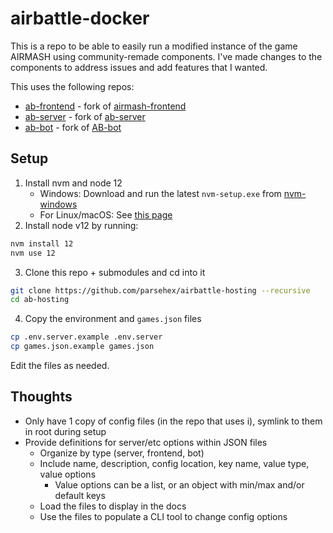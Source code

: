 # airbattle-docker

This is a repo to be able to easily run a modified instance of the game AIRMASH using community-remade components. I've made changes to the components to address issues and add features that I wanted.

This uses the following repos:

- [ab-frontend](https://github.com/parsehex/ab-frontend) - fork of [airmash-frontend](https://github.com/airmash-refugees/airmash-frontend)
- [ab-server](https://github.com/parsehex/ab-server) - fork of [ab-server](https://github.com/wight-airmash/ab-server)
- [ab-bot](https://github.com/parsehex/ab-bot) - fork of [AB-bot](https://github.com/spatiebot/ab-bot)

## Setup

1. Install nvm and node 12
   - Windows: Download and run the latest `nvm-setup.exe` from [nvm-windows](https://github.com/coreybutler/nvm-windows/releases)
   - For Linux/macOS: See [this page](https://github.com/nvm-sh/nvm#install--update-script)
2. Install node v12 by running:

```bash
nvm install 12
nvm use 12
```

3. Clone this repo + submodules and cd into it

```bash
git clone https://github.com/parsehex/airbattle-hosting --recursive
cd ab-hosting
```

4. Copy the environment and `games.json` files

```bash
cp .env.server.example .env.server
cp games.json.example games.json
```

Edit the files as needed.

## Thoughts

- Only have 1 copy of config files (in the repo that uses i), symlink to them in root during setup
- Provide definitions for server/etc options within JSON files
  - Organize by type (server, frontend, bot)
  - Include name, description, config location, key name, value type, value options
    - Value options can be a list, or an object with min/max and/or default keys
  - Load the files to display in the docs
  - Use the files to populate a CLI tool to change config options
